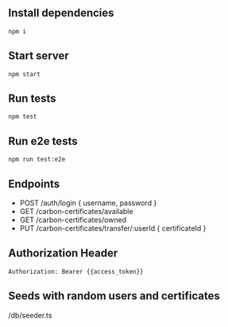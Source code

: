 ## Install dependencies

```
npm i
```

## Start server

```
npm start
```

## Run tests

```
npm test
```

## Run e2e tests

```
npm run test:e2e
```

## Endpoints

- POST /auth/login { username, password }
- GET /carbon-certificates/available
- GET /carbon-certificates/owned
- PUT /carbon-certificates/transfer/:userId { certificateId }

## Authorization Header

```
Authorization: Bearer {{access_token}}
```

## Seeds with random users and certificates

/db/seeder.ts
